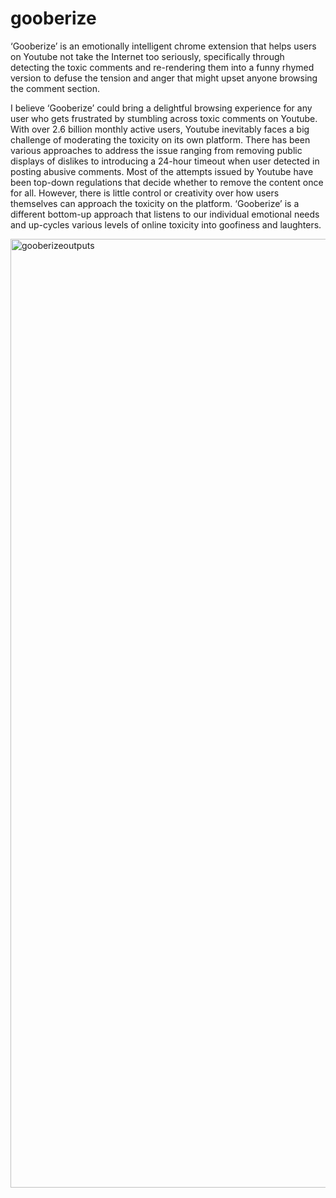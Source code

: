 # gooberize

‘Gooberize’ is an emotionally intelligent chrome extension that helps users on Youtube not take the Internet too seriously, specifically through detecting the toxic comments and re-rendering them into a funny rhymed version to defuse the tension and anger that might upset anyone browsing the comment section.

I believe ‘Gooberize’ could bring a delightful browsing experience for any user who gets frustrated by stumbling across toxic comments on Youtube. With over 2.6 billion monthly active users, Youtube inevitably faces a big challenge of moderating the toxicity on its own platform. There has been various approaches to address the issue ranging from removing public displays of dislikes to introducing a 24-hour timeout when user detected in posting abusive comments. Most of the attempts issued by Youtube have been top-down regulations that decide whether to remove the content once for all. However, there is little control or creativity over how users themselves can approach the toxicity on the platform. ‘Gooberize’ is a different bottom-up approach that listens to our individual emotional needs and up-cycles various levels of online toxicity into goofiness and laughters.


<img width="1518" alt="gooberizeoutputs" src="https://user-images.githubusercontent.com/114042448/226518598-00004685-271d-4b5a-b7d8-856436d152c6.png">
